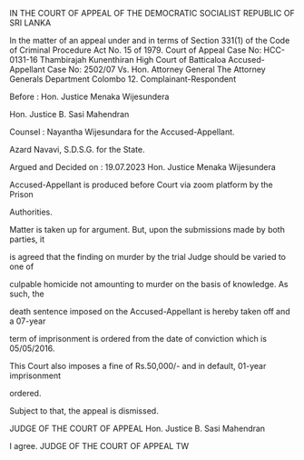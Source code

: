 IN THE COURT OF APPEAL OF THE DEMOCRATIC SOCIALIST REPUBLIC OF SRI LANKA

In the matter of an appeal under and in terms of Section 331(1) of the Code of Criminal Procedure Act No. 15 of 1979. Court of Appeal Case No: HCC-0131-16 Thambirajah Kunenthiran High Court of Batticaloa Accused-Appellant Case No: 2502/07 Vs. Hon. Attorney General The Attorney Generals Department Colombo 12. Complainant-Respondent

Before : Hon. Justice Menaka Wijesundera

Hon. Justice B. Sasi Mahendran

Counsel : Nayantha Wijesundara for the Accused-Appellant.

Azard Navavi, S.D.S.G. for the State.

Argued and Decided on : 19.07.2023 Hon. Justice Menaka Wijesundera

Accused-Appellant is produced before Court via zoom platform by the Prison

Authorities.

Matter is taken up for argument. But, upon the submissions made by both parties, it

is agreed that the finding on murder by the trial Judge should be varied to one of

culpable homicide not amounting to murder on the basis of knowledge. As such, the

death sentence imposed on the Accused-Appellant is hereby taken off and a 07-year

term of imprisonment is ordered from the date of conviction which is 05/05/2016.

This Court also imposes a fine of Rs.50,000/- and in default, 01-year imprisonment

ordered.

Subject to that, the appeal is dismissed.

JUDGE OF THE COURT OF APPEAL Hon. Justice B. Sasi Mahendran

I agree. JUDGE OF THE COURT OF APPEAL TW